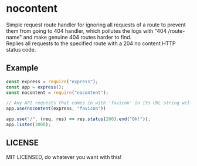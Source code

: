 # nocontent
Simple request route handler for ignoring all requests of a route to prevent them from going to 404 handler, which pollutes the logs with "404 /route-name" and make genuine 404 routes harder to find.  
Replies all requests to the specified route with a 204 no content HTTP status code.

## Example
```javascript
const express = require("express");
const app = express();
const nocontent = require("nocontent");

// Any API requests that comes in with 'favicon' in its URL string will get ignored and get a 204 back.
app.use(nocontent(express, "favicon"))

app.use("/", (req, res) => res.status(200).end("Ok!"));
app.listen(3000);
```

## LICENSE
MIT LICENSED, do whatever you want with this!
